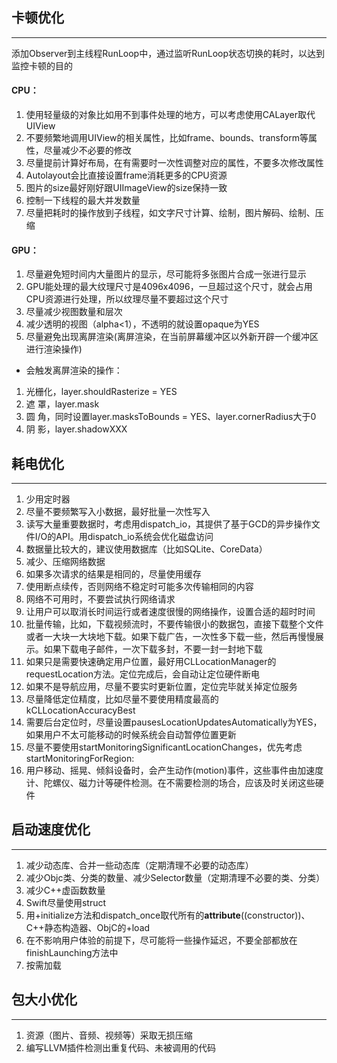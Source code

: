 ## 卡顿优化
----
添加Observer到主线程RunLoop中，通过监听RunLoop状态切换的耗时，以达到监控卡顿的目的

#### CPU：

1.  使用轻量级的对象比如用不到事件处理的地方，可以考虑使用CALayer取代UIView
2.  不要频繁地调用UIView的相关属性，比如frame、bounds、transform等属性，尽量减少不必要的修改
3.  尽量提前计算好布局，在有需要时一次性调整对应的属性，不要多次修改属性
4.  Autolayout会比直接设置frame消耗更多的CPU资源
5.  图片的size最好刚好跟UIImageView的size保持一致
6.  控制一下线程的最大并发数量
7.  尽量把耗时的操作放到子线程，如文字尺寸计算、绘制，图片解码、绘制、压缩

#### GPU：

1.  尽量避免短时间内大量图片的显示，尽可能将多张图片合成一张进行显示
2.  GPU能处理的最大纹理尺寸是4096x4096，一旦超过这个尺寸，就会占用CPU资源进行处理，所以纹理尽量不要超过这个尺寸
3.  尽量减少视图数量和层次
4.  减少透明的视图（alpha<1），不透明的就设置opaque为YES
5.  尽量避免出现离屏渲染(离屏渲染，在当前屏幕缓冲区以外新开辟一个缓冲区进行渲染操作)

*   会触发离屏渲染的操作：

1.  光栅化，layer.shouldRasterize = YES
2.  遮   罩，layer.mask
3.  圆   角，同时设置layer.masksToBounds = YES、layer.cornerRadius大于0
4.  阴   影，layer.shadowXXX

## 耗电优化
----
1.  少用定时器
2.  尽量不要频繁写入小数据，最好批量一次性写入
3.  读写大量重要数据时，考虑用dispatch_io，其提供了基于GCD的异步操作文件I/O的API。用dispatch_io系统会优化磁盘访问
4.  数据量比较大的，建议使用数据库（比如SQLite、CoreData）
5.  减少、压缩网络数据
6.  如果多次请求的结果是相同的，尽量使用缓存
7.  使用断点续传，否则网络不稳定时可能多次传输相同的内容
8.  网络不可用时，不要尝试执行网络请求
9.  让用户可以取消长时间运行或者速度很慢的网络操作，设置合适的超时时间
10.  批量传输，比如，下载视频流时，不要传输很小的数据包，直接下载整个文件或者一大块一大块地下载。如果下载广告，一次性多下载一些，然后再慢慢展示。如果下载电子邮件，一次下载多封，不要一封一封地下载
11.  如果只是需要快速确定用户位置，最好用CLLocationManager的requestLocation方法。定位完成后，会自动让定位硬件断电
12.  如果不是导航应用，尽量不要实时更新位置，定位完毕就关掉定位服务
13.  尽量降低定位精度，比如尽量不要使用精度最高的kCLLocationAccuracyBest
14.  需要后台定位时，尽量设置pausesLocationUpdatesAutomatically为YES，如果用户不太可能移动的时候系统会自动暂停位置更新
15.  尽量不要使用startMonitoringSignificantLocationChanges，优先考虑startMonitoringForRegion:
16.  用户移动、摇晃、倾斜设备时，会产生动作(motion)事件，这些事件由加速度计、陀螺仪、磁力计等硬件检测。在不需要检测的场合，应该及时关闭这些硬件

## 启动速度优化
----
1.  减少动态库、合并一些动态库（定期清理不必要的动态库）
2.  减少Objc类、分类的数量、减少Selector数量（定期清理不必要的类、分类）
3.  减少C++虚函数数量
4.  Swift尽量使用struct
5.  用+initialize方法和dispatch_once取代所有的**attribute**((constructor))、C++静态构造器、ObjC的+load
6.  在不影响用户体验的前提下，尽可能将一些操作延迟，不要全部都放在finishLaunching方法中
7.  按需加载

## 包大小优化
----
1.  资源（图片、音频、视频等）采取无损压缩
2.  编写LLVM插件检测出重复代码、未被调用的代码
